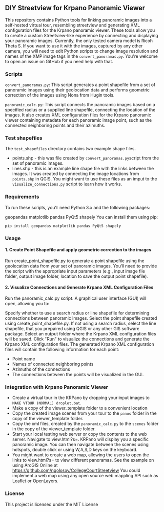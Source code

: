 ## DIY Streetview for Krpano Panoramic Viewer
This repository contains Python tools for linking panoramic images into a self-hosted virtual tour, resembling streetview and generating XML configuration files for the Krpano panoramic viewer. These tools allow you to create a custom Streetview-like experience by connecting and displaying your panoramic images.
Currently, the only tested camera model is Ricoh Theta S. If you want to use it with the images, captured by any other camera, you will need to edit Python scripts to change image resolution and names of the XMP image tags in the `convert_panoramas.py`. You're welcome to open an issue on GitHub if you need help with that.

### Scripts
`convert_panoramas.py`: This script generates a point shapefile from a set of panoramic images using their geolocation data and performs geometric correction of the images using Nona from Hugin tools.

`panoramic_calc.py`: This script connects the panoramic images based on a specified radius or a supplied line shapefile, connecting the location of the images. It also creates XML configuration files for the Krpano panoramic viewer containing metadata for each panoramic image point, such as the connected neighboring points and their azimuths.

### Test shapefiles
The `test_shapefiles` directory contains two example shape files. 
* points.shp - this was file created by `convert_panoramas.py`script from the set of panoramic images. 
* lines.shp - this is an example line shape file with the links between the images. It was created by connecting the image locations from `points.shp` in QGIS. 
You might want to use these files as an imput to the `visualize_connections.py` script to learn how it works.

### Requirements
To run these scripts, you'll need Python 3.x and the following packages:

geopandas
matplotlib
pandas
PyQt5
shapely
You can install them using pip:

`pip install geopandas matplotlib pandas PyQt5 shapely`

### Usage
#### 1. Create Point Shapefile and apply geometric correction to the images
Run create_point_shapefile.py to generate a point shapefile using the geolocation data from your set of panoramic images. You'll need to provide the script with the appropriate input parameters (e.g., input image file folder, output image folder, location to save the output point shapefile).

#### 2. Visualize Connections and Generate Krpano XML Configuration Files
Run the panoramic_calc.py script. A graphical user interface (GUI) will open, allowing you to:

Specify whether to use a search radius or line shapefile for determining connections between panoramic images.
Select the point shapefile created using create_point_shapefile.py.
If not using a search radius, select the line shapefile, that you prepaired using QGIS or any other GIS software package.
Select an output folder where the Krpano XML configuration files will be saved.
Click "Run" to visualize the connections and generate the Krpano XML configuration files.
The generated Krpano XML configuration files will contain the following information for each point:

* Point name
* Names of connected neighboring points
* Azimuths of the connections
* The connections between the points will be visualized in the GUI.

### Integration with Krpano Panoramic Viewer
* Create a virtual tour in the KRPano by dropping your input images to `MAKE VTOUR (NORMAL) droplet.bat`.
* Make a copy of the viewer_template folder to a convenient location
* Copy the created image scenes from your tour to the `panos` folder in the copy of the viewer_template folder.
* Copy the xml files, created by the `panoramic_calc.py` to the `scenes` folder in the copy of the viewer_template folder.
* Start your local testing web server or copy the contents to the web server. Navigate to view.html?s=<name of the panoramic image>. KRPano will display you a specific panoramic image. You can then navigate between the scenes using hotspots, double click or using W,A,S,D keys on the keyboard.
* You might want to create a web map, allowing the users to open the links to view.html?s=<name of the panoramic image> to view different panoramas. See the example on using ArcGIS Online at 
https://github.com/ngolosov/CollegeCourtStreetview You could implement a web map using any open source web mappling API such as Leaflet or OpenLayers.


### License
This project is licensed under the MIT License
